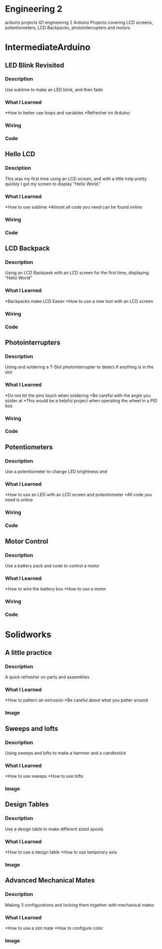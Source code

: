 # Engineering 2
arduino projects Q1 engineering 2
Arduino Projects covering LCD screens, potentiometers, LCD Backpacks, photointerrupters and motors
# IntermediateArduino
## LED Blink Revisited
### Description
Use sublime to make an LED blink, and then fade
### What I Learned
*How to better use loops and variables *Refresher on Arduino
### Wiring
### Code
## Hello LCD
### Desciption
This was my first time using an LCD screen, and with a little help pretty quickly I got my screen to display "Hello World."
### What I Learned
*How to use sublime *Almost all code you need can be found online
### Wiring
### Code
## LCD Backpack
### Description
Using an LCD Backpask with an LCD screen for the first time, displaying "Hello World"
### What I Learned
*Backpacks make LCD Easier *How to use a new tool with an LCD screen
### Wiring
### Code
## Photointerrupters
### Description
Using and soldering a T-Slot photointerrupter to detect if anything is in the slot
### What I Learned
*Do not let the pins touch when soldering *Be careful with the angle you solder at *This would be a helpful project when operating the wheel in a PID box
### Wiring
### Code
## Potentiometers
### Description
Use a potentiometer to change LED brightness and
### What I Learned
*How to use an LED with an LCD screen and potentiometer *All code you need is online
### Wiring
### Code
## Motor Control
### Description
Use a battery pack and code to control a motor
### What I Learned
*How to wire the battery box *How to use a motor
### Wiring
### Code
# Solidworks
## A little practice
### Description
A quick refresher on parts and assemblies
### What I Learned
*How to pattern an extrusion *Be careful about what you patter around
### Image
## Sweeps and lofts
### Description
Using sweeps and lofts to make a hammer and a candlestick
### What I Learned
*How to use sweeps *How to use lofts
### Image
## Design Tables
### Description
Use a design table to make different sized spools
### What I Learned
*How to use a design table *How to use temporary axis
### Image
## Advanced Mechanical Mates
### Description
Making 3 configurations and locking them together with mechanical mates
### What I Learned
*How to use a slot mate *How to configure color
### Image
